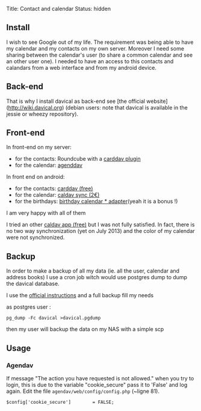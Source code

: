 Title: Contact and calendar
Status: hidden

## Install

I wish to see Google out of my life.
The requirement was being able to have my calendar and my contacts on my own
server. Moreover I need some sharing between the calendar's user
(to share a common calendar and see an other user one).
I needed to have an access to this contacts and calandars from a web interface
and from my android device.

## Back-end

That is why I install davical as back-end
see [the official website] (http://wiki.davical.org) (debian users: note that
davical is available in the jessie or wheezy repository).

## Front-end

In front-end on my server:
* for the contacts: Roundcube with a [carddav plugin](http://www.crash-override.net/carddav.html)
* for the calendar: [agenddav](http://agendav.org/)

In front end on android:
* for the contacts: [carddav (free)](https://play.google.com/store/apps/details?id=org.dmfs.carddav.sync)
* for the calendar: [caldav sync (2€)](https://play.google.com/store/apps/details?id=org.dmfs.caldav.lib)
* for the birthdays: [birthday calendar * adapter](https://play.google.com/store/apps/details?id=org.birthdayadapter)(yeah it is a bonus !)

I am very happy with all of them

I tried an other [caldav app (free)](https://play.google.com/store/apps/details?id=org.dmfs.caldav.lib)
but I was not fully satisfied.
In fact, there is no two way synchronization (yet on July 2013) and the color of my calendar were not synchronized.

## Backup

In order to make a backup of all my data (ie. all the user, calendar and address books)
I use a cron job witch would use postgres dump to dump the davical database.

I use the [official instructions](http://wiki.davical.org/w/Backups)
and a full backup fill my needs

as postgres user :

    pg_dump -Fc davical >davical.pgdump

then my user will backup the data on my NAS with a simple scp

## Usage

### Agendav

If message "The action you have requested is not allowed." when you try to login,
this is due to the variable "cookie_secure" pass it to 'False' and log again.
Edit the file `agendav/web/config/config.php` (~ligne 81).

    $config['cookie_secure']        = FALSE;


